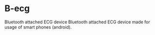# B-ecg
Bluetooth attached ECG device
Bluetooth attached ECG device made for usage of smart phones (android).
